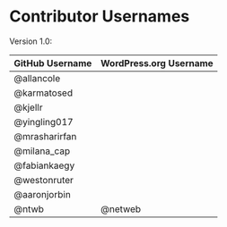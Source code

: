# Contributor Usernames

Version 1.0:

| GitHub Username | WordPress.org Username|
| --------------- | --------------------- |
| @allancole | |
| @karmatosed | |
| @kjellr | |
| @yingling017 | |
| @mrasharirfan | |
| @milana_cap | |
| @fabiankaegy | |
| @westonruter | |
| @aaronjorbin | |
| @ntwb | @netweb |
